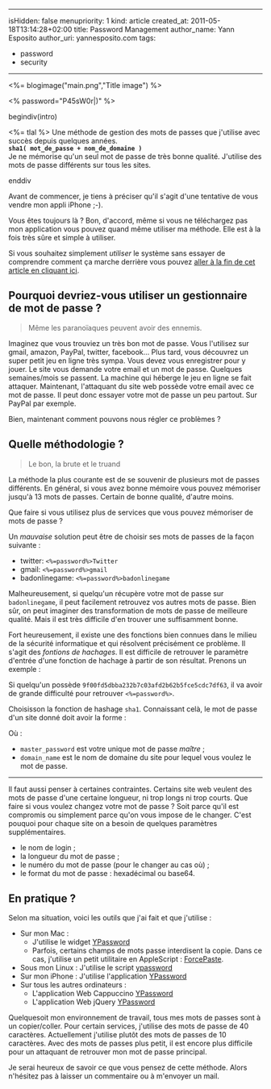 -----
isHidden:       false
menupriority:   1
kind:           article
created_at:     2011-05-18T13:14:28+02:00
title: Password Management
author_name: Yann Esposito
author_uri: yannesposito.com
tags:
  - password
  - security
-----
<%= blogimage("main.png","Title image") %>

<% password="P45sW0r|)" %>

begindiv(intro)


<%= tlal %> Une méthode de gestion des mots de passes que j'utilise avec succès depuis quelques années.  
**`sha1( mot_de_passe + nom_de_domaine )`**  
Je ne mémorise qu'un seul mot de passe de très bonne qualité.
J'utilise des mots de passe différents sur tous les sites.

enddiv


Avant de commencer, je tiens à préciser qu'il s'agit d'une tentative de vous vendre mon appli iPhone ;-).

Vous êtes toujours là ?
Bon, d'accord, même si vous ne téléchargez pas mon application vous pouvez quand même utiliser ma méthode.
Elle est à la fois très sûre et simple à utiliser.


Si vous souhaitez simplement _utiliser_ le système sans essayer de comprendre comment ça marche derrière vous pouvez [aller à la fin de cet article en cliquant ici](#en-pratique-).

## Pourquoi devriez-vous utiliser un gestionnaire de mot de passe ?

> Même les paranoïaques peuvent avoir des ennemis.


Imaginez que vous trouviez un très bon mot de passe. Vous l'utilisez sur gmail, amazon, PayPal, twitter, facebook...
Plus tard, vous découvrez un super petit jeu en ligne très sympa.
Vous devez vous enregistrer pour y jouer.
Le site vous demande votre email et un mot de passe.
Quelques semaines/mois se passent.
La machine qui héberge le jeu en ligne se fait attaquer.
Maintenant, l'attaquant du site web possède votre email avec ce mot de passe.
Il peut donc essayer votre mot de passe un peu partout. 
Sur PayPal par exemple.

Bien, maintenant comment pouvons nous régler ce problèmes ?

## Quelle méthodologie ?

> Le bon, la brute et le truand


La méthode la plus courante est de se souvenir de plusieurs mot de passes différents. 
En général, si vous avez bonne mémoire vous pouvez mémoriser jusqu'à 13 mots de passes. Certain de bonne qualité, d'autre moins.


Que faire si vous utilisez plus de services que vous pouvez mémoriser de mots de passe ?


Un _mauvaise_ solution peut être de choisir ses 
mots de passes de la façon suivante :


- twitter: `<%=password%>Twitter`
- gmail: `<%=password%>gmail`
- badonlinegame: `<%=password%>badonlinegame`


Malheureusement, si quelqu'un récupère votre mot de passe sur 
`badonlinegame`, il peut facilement retrouvez vos autres mots de passe.
Bien sûr, on peut imaginer des transformation de mots de passe de meilleure qualité. 
Mais il est très difficile d'en trouver une suffisamment bonne.


Fort heureusement, il existe une des fonctions bien connues dans le milieu de la sécurité informatique et qui résolvent précisément ce problème.
Il s'agit des _fontions de hachages_.
Il est difficile de retrouver le paramètre d'entrée d'une fonction de hachage à partir de son résultat.
Prenons un exemple : 



Si quelqu'un possède `9f00fd5dbba232b7c03afd2b62b5fce5cdc7df63`,
il va avoir de grande difficulté pour retrouver `<%=password%>`.


Choisisson la fonction de hashage `sha1`.
Connaissant celà, le mot de passe d'un site donné doit avoir la forme :


Où :


- `master_password` est votre unique mot de passe _maître_ ;
- `domain_name` est le nom de domaine du site pour lequel vous voulez le mot de passe.

---


Il faut aussi penser à certaines contraintes. 
Certains site web veulent des mots de passe d'une certaine longueur, ni trop longs ni trop courts.
Que faire si vous voulez changez votre mot de passe ? Soit parce qu'il est compromis ou simplement parce qu'on vous impose de le changer.
C'est pouquoi pour chaque site on a besoin de quelques paramètres supplémentaires.


- le nom de login ;
- la longueur du mot de passe ;
- le numéro du mot de passe (pour le changer au cas où) ;
- le format du mot de passe : hexadécimal ou base64.

## En pratique ?

Selon ma situation, voici les outils que j'ai fait et que j'utilise :


- Sur mon Mac : 
  - J'utilise le widget [YPassword](http://yannesposito.com/Scratch/files/YPassword-1.6.zip)
  - Parfois, certains champs de mots passe interdisent la copie.  Dans ce cas, j'utilise un petit utilitaire en AppleScript : [ForcePaste](http://yannesposito.com/Scratch/files/forcePaste.app.zip). 
- Sous mon Linux : J'utilise le script [ypassword](http://github.com/yogsototh/getpass)
- Sur mon iPhone : J'utilise l'application [YPassword](http://itunes.apple.com/WebObjects/MZStore.woa/wa/viewSoftware?id=436268354&mt=8)
- Sur tous les autres ordinateurs :
  - L'application Web Cappuccino [YPassword](http://yannesposito.com/Scratch/en/softwares/ypassword/web/)
  - L'application Web jQuery [YPassword](http://yannesposito.com/Scratch/en/softwares/ypassword/iphoneweb/)


Quelquesoit mon environnement de travail, tous mes mots de passes sont à un copier/coller.
Pour certain services, j'utilise des mots de passe de 40 caractères.
Actuellement j'utilise plutôt des mots de passes de 10 caractères.
Avec des mots de passes plus petit, il est encore plus difficile pour un attaquant de retrouver mon mot de passe principal.

Je serai heureux de savoir ce que vous pensez de cette méthode. Alors n'hésitez pas à laisser un commentaire ou à m'envoyer un mail.
